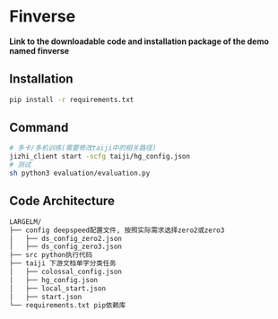 # Finverse
**Link to the downloadable code and installation package of the demo named finverse**

## Installation
~~~bash
pip install -r requirements.txt
~~~

## Command
~~~bash
# 多卡/多机训练(需要修改taiji中的相关路径)
jizhi_client start -scfg taiji/hg_config.json
# 测试
sh python3 evaluation/evaluation.py
~~~

## Code Architecture
~~~bash
LARGELM/
├── config deepspeed配置文件, 按照实际需求选择zero2或zero3
│   ├── ds_config_zero2.json
│   ├── ds_config_zero3.json
├── src python执行代码
├── taiji 下游文档单字分类任务
│   ├── colossal_config.json
│   ├── hg_config.json
│   ├── local_start.json
│   ├── start.json
└── requirements.txt pip依赖库
~~~
